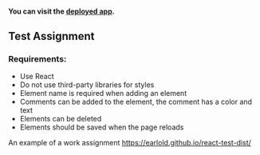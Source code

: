 #### You can visit the [deployed app](https://ssda-developer.github.io/react-test-dist/).

## Test Assignment

### Requirements:
- Use React
- Do not use third-party libraries for styles
- Element name is required when adding an element
- Comments can be added to the element, the comment has a color and text
- Elements can be deleted
- Elements should be saved when the page reloads

An example of a work assignment https://earlold.github.io/react-test-dist/

